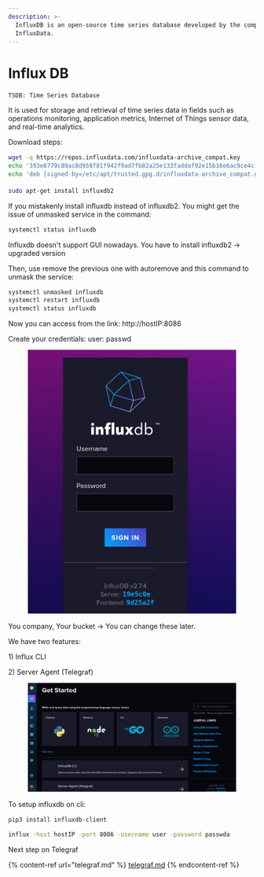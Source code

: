 ```yaml
---
description: >-
  InfluxDB is an open-source time series database developed by the company
  InfluxData.
---
```


# Influx DB

`TSDB: Time Series Database`

It is used for storage and retrieval of time series data in fields such as operations monitoring, application metrics, Internet of Things sensor data, and real-time analytics.

Download steps:&#x20;

```bash
wget -q https://repos.influxdata.com/influxdata-archive_compat.key
echo '393e8779c89ac8d958f81f942f9ad7fb82a25e133faddaf92e15b16e6ac9ce4c influxdata-archive_compat.key' | sha256sum -c && cat influxdata-archive_compat.key | gpg --dearmor | sudo tee /etc/apt/trusted.gpg.d/influxdata-archive_compat.gpg > /dev/null
echo 'deb [signed-by=/etc/apt/trusted.gpg.d/influxdata-archive_compat.gpg] https://repos.influxdata.com/debian stable main' | sudo tee /etc/apt/sources.list.d/influxdata.list

sudo apt-get install influxdb2
```

If you mistakenly install influxdb instead of influxdb2. You might get the issue of unmasked service in the command:&#x20;

```bash
systemctl status influxdb
```

Influxdb doesn't support GUI nowadays. You have to install influxdb2 -> upgraded version

Then, use remove the previous one with autoremove and this command to unmask the service:

```bash
systemctl unmasked influxdb
systemctl restart influxdb
systemctl status influxdb
```

Now you can access from the link: http://hostIP:8086

Create your credentials: user: passwd

<figure><img src="../.gitbook/assets/image (56).png" alt=""><figcaption></figcaption></figure>

You company, Your bucket -> You can change these later.

We have two features:

1\) Influx CLI

2\) Server Agent (Telegraf)

<figure><img src="../.gitbook/assets/image (55).png" alt=""><figcaption></figcaption></figure>

To setup influxdb on cli:&#x20;

```
pip3 install influxdb-client
```

```bash
influx -host hostIP -port 8086 -username user -password passwda
```

Next step on Telegraf

{% content-ref url="telegraf.md" %}
[telegraf.md](telegraf.md)
{% endcontent-ref %}

